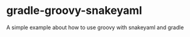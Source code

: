 gradle-groovy-snakeyaml
=======================

A simple example about how to use groovy with snakeyaml and gradle 
